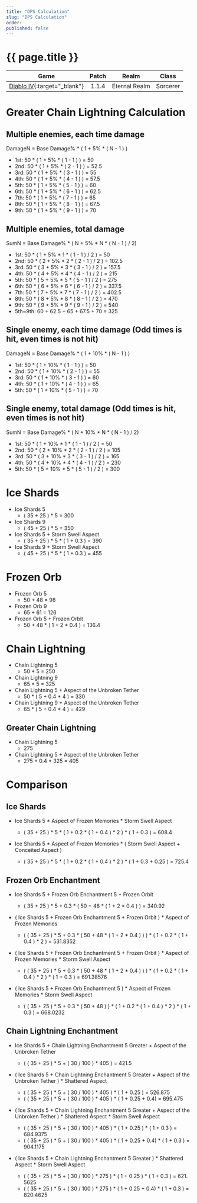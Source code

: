 ```yaml
---
title: "DPS Calculation"
slug: "DPS Calculation"
order: 
published: false
---
```


# {{ page.title }}

|                             Game                             | Patch |     Realm     |  Class   |
| :----------------------------------------------------------: | :---: | :-----------: | :------: |
| [Diablo IV](https://diablo4.blizzard.com/){:target="_blank"} | 1.1.4 | Eternal Realm | Sorcerer |

# Greater Chain Lightning Calculation

## Multiple enemies, each time damage
DamageN = Base Damage% * ( 1 + 5% * ( N - 1 ) )
- 1st: 50 * ( 1 + 5% * ( 1 - 1 ) ) = 50
- 2nd: 50 * ( 1 + 5% * ( 2 - 1 ) ) = 52.5
- 3rd: 50 * ( 1 + 5% * ( 3 - 1 ) ) = 55
- 4th: 50 * ( 1 + 5% * ( 4 - 1 ) ) = 57.5
- 5th: 50 * ( 1 + 5% * ( 5 - 1 ) ) = 60
- 6th: 50 * ( 1 + 5% * ( 6 - 1 ) ) = 62.5
- 7th: 50 * ( 1 + 5% * ( 7 - 1 ) ) = 65
- 8th: 50 * ( 1 + 5% * ( 8 - 1 ) ) = 67.5
- 9th: 50 * ( 1 + 5% * ( 9 - 1 ) ) = 70

## Multiple enemies, total damage
SumN = Base Damage% * ( N + 5% * N * ( N - 1 ) / 2)
- 1st: 50 * ( 1 + 5% * 1 * ( 1 - 1 ) / 2 ) = 50
- 2nd: 50 * ( 2 + 5% * 2 * ( 2 - 1 ) / 2 ) = 102.5
- 3rd: 50 * ( 3 + 5% * 3 * ( 3 - 1 ) / 2 ) = 157.5
- 4th: 50 * ( 4 + 5% * 4 * ( 4 - 1 ) / 2 ) = 215
- 5th: 50 * ( 5 + 5% * 5 * ( 5 - 1 ) / 2 ) = 275
- 6th: 50 * ( 6 + 5% * 6 * ( 6 - 1 ) / 2 ) = 337.5
- 7th: 50 * ( 7 + 5% * 7 * ( 7 - 1 ) / 2 ) = 402.5
- 8th: 50 * ( 8 + 5% * 8 * ( 8 - 1 ) / 2 ) = 470
- 9th: 50 * ( 9 + 5% * 9 * ( 9 - 1 ) / 2 ) = 540
- 5th~9th: 60 + 62.5 + 65 + 67.5 + 70 = 325

## Single enemy, each time damage (Odd times is hit, even times is not hit)
DamageN = Base Damage% * ( 1 + 10% * ( N - 1 ) )
- 1st: 50 * ( 1 + 10% * ( 1 - 1 ) ) = 50
- 2nd: 50 * ( 1 + 10% * ( 2 - 1 ) ) = 55
- 3rd: 50 * ( 1 + 10% * ( 3 - 1 ) ) = 60
- 4th: 50 * ( 1 + 10% * ( 4 - 1 ) ) = 65
- 5th: 50 * ( 1 + 10% * ( 5 - 1 ) ) = 70

## Single enemy, total damage (Odd times is hit, even times is not hit)
SumN = Base Damage% * ( N + 10% * N * ( N - 1 ) / 2)
- 1st: 50 * ( 1 + 10% * 1 * ( 1 - 1 ) / 2 ) = 50
- 2nd: 50 * ( 2 + 10% * 2 * ( 2 - 1 ) / 2 ) = 105
- 3rd: 50 * ( 3 + 10% * 3 * ( 3 - 1 ) / 2 ) = 165
- 4th: 50 * ( 4 + 10% * 4 * ( 4 - 1 ) / 2 ) = 230
- 5th: 50 * ( 5 + 10% * 5 * ( 5 - 1 ) / 2 ) = 300

# Ice Shards
- Ice Shards 5
  - ( 35 + 25 ) * 5 = 300
- Ice Shards 9
  - ( 45 + 25 ) * 5 = 350
- Ice Shards 5 + Storm Swell Aspect
  - ( 35 + 25 ) * 5 * ( 1 + 0.3 ) = 390
- Ice Shards 9 + Storm Swell Aspect
  - ( 45 + 25 ) * 5 * ( 1 + 0.3 ) = 455

# Frozen Orb
- Frozen Orb 5
  - 50 + 48 = 98
- Frozen Orb 9
  - 65 + 61 = 126
- Frozen Orb 5 + Frozen Orbit
  - 50 + 48 * ( 1 + 2 * 0.4 ) = 136.4

# Chain Lightning
- Chain Lightning 5
  - 50 * 5 = 250
- Chain Lightning 9
  - 65 * 5 = 325
- Chain Lightning 5 + Aspect of the Unbroken Tether
  - 50 * ( 5 + 0.4 * 4 ) = 330
- Chain Lightning 9 + Aspect of the Unbroken Tether
  - 65 * ( 5 + 0.4 * 4 ) = 429

## Greater Chain Lightning
- Chain Lightning 5
  - 275
- Chain Lightning 5 + Aspect of the Unbroken Tether
  - 275 + 0.4 * 325 = 405

# Comparison

## Ice Shards
- Ice Shards 5 * Aspect of Frozen Memories * Storm Swell Aspect
  - ( 35 + 25 ) * 5 * ( 1 + 0.2 * ( 1 + 0.4 ) * 2 ) * ( 1 + 0.3 ) = 608.4

- Ice Shards 5 * Aspect of Frozen Memories * ( Storm Swell Aspect + Conceited Aspect )
  - ( 35 + 25 ) * 5 * ( 1 + 0.2 * ( 1 + 0.4 ) * 2 ) * ( 1 + 0.3 + 0.25 ) = 725.4

## Frozen Orb Enchantment
- Ice Shards 5 + Frozen Orb Enchantment 5 + Frozen Orbit
  - ( 35 + 25 ) * 5 + 0.3 * ( 50 + 48 * ( 1 + 2 * 0.4 ) ) = 340.92

- ( Ice Shards 5 + Frozen Orb Enchantment 5 + Frozen Orbit ) * Aspect of Frozen Memories
  - ( ( 35 + 25 ) * 5 + 0.3 * ( 50 + 48 * ( 1 + 2 * 0.4 ) ) ) * ( 1 + 0.2 * ( 1 + 0.4 ) * 2 ) = 531.8352

- ( Ice Shards 5 + Frozen Orb Enchantment 5 + Frozen Orbit ) * Aspect of Frozen Memories * Storm Swell Aspect
  - ( ( 35 + 25 ) * 5 + 0.3 * ( 50 + 48 * ( 1 + 2 * 0.4 ) ) ) * ( 1 + 0.2 * ( 1 + 0.4 ) * 2 ) * ( 1 + 0.3 ) = 691.38576

- ( Ice Shards 5 + Frozen Orb Enchantment 5 ) * Aspect of Frozen Memories * Storm Swell Aspect
  - ( ( 35 + 25 ) * 5 + 0.3 * ( 50 + 48 ) ) * ( 1 + 0.2 * ( 1 + 0.4 ) * 2 ) * ( 1 + 0.3 ) = 668.0232

## Chain Lightning Enchantment
- Ice Shards 5 + Chain Lightning Enchantment 5 Greater + Aspect of the Unbroken Tether
  - ( ( 35 + 25 ) * 5 + ( 30 / 100 ) * 405 ) = 421.5

- ( Ice Shards 5 + Chain Lightning Enchantment 5 Greater + Aspect of the Unbroken Tether ) * Shattered Aspect
  - ( ( 35 + 25 ) * 5 + ( 30 / 100 ) * 405 ) * ( 1 + 0.25 ) = 526.875
  - ( ( 35 + 25 ) * 5 + ( 30 / 100 ) * 405 ) * ( 1 + 0.25 + 0.4) = 695.475

- ( Ice Shards 5 + Chain Lightning Enchantment 5 Greater + Aspect of the Unbroken Tether ) * Shattered Aspect * Storm Swell Aspect
  - ( ( 35 + 25 ) * 5 + ( 30 / 100 ) * 405 ) * ( 1 + 0.25 ) * ( 1 + 0.3 ) = 684.9375
  - ( ( 35 + 25 ) * 5 + ( 30 / 100 ) * 405 ) * ( 1 + 0.25 + 0.4) * ( 1 + 0.3 ) = 904.1175

- ( Ice Shards 5 + Chain Lightning Enchantment 5 Greater ) * Shattered Aspect * Storm Swell Aspect
  - ( ( 35 + 25 ) * 5 + ( 30 / 100 ) * 275 ) * ( 1 + 0.25 ) * ( 1 + 0.3 ) = 621.  5625
  - ( ( 35 + 25 ) * 5 + ( 30 / 100 ) * 275 ) * ( 1 + 0.25 + 0.4) * ( 1 + 0.3 ) = 820.4625
